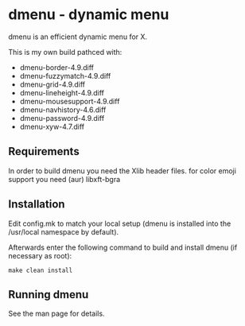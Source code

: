 dmenu - dynamic menu
====================
dmenu is an efficient dynamic menu for X.

This is my own build pathced with:
 - dmenu-border-4.9.diff
 - dmenu-fuzzymatch-4.9.diff
 - dmenu-grid-4.9.diff
 - dmenu-lineheight-4.9.diff
 - dmenu-mousesupport-4.9.diff
 - dmenu-navhistory-4.6.diff
 - dmenu-password-4.9.diff
 - dmenu-xyw-4.7.diff


Requirements
------------
In order to build dmenu you need the Xlib header files.
for color emoji support you need (aur) libxft-bgra


Installation
------------
Edit config.mk to match your local setup (dmenu is installed into
the /usr/local namespace by default).

Afterwards enter the following command to build and install dmenu
(if necessary as root):

    make clean install


Running dmenu
-------------
See the man page for details.
